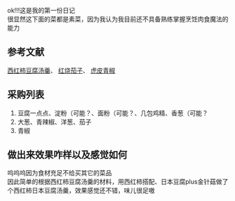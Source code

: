 ok!!!这是我的第一份日记  
很显然这下面的菜都是素菜，因为我认为我目前还不具备熟练掌握烹饪肉食魔法的能力  

## 参考文献  
[西红柿豆腐汤羹](https://github.com/Anduin2017/HowToCook/blob/master/dishes/vegetable_dish/%E8%A5%BF%E7%BA%A2%E6%9F%BF%E8%B1%86%E8%85%90%E6%B1%A4%E7%BE%B9/%E8%A5%BF%E7%BA%A2%E6%9F%BF%E8%B1%86%E8%85%90%E6%B1%A4%E7%BE%B9.md)、
[红烧茄子](https://github.com/Anduin2017/HowToCook/blob/master/dishes/vegetable_dish/%E7%BA%A2%E7%83%A7%E8%8C%84%E5%AD%90.md)、
[虎皮青椒](https://github.com/Anduin2017/HowToCook/blob/master/dishes/vegetable_dish/%E8%99%8E%E7%9A%AE%E9%9D%92%E6%A4%92/%E8%99%8E%E7%9A%AE%E9%9D%92%E6%A4%92.md)  

## 采购列表
1. 豆腐一点点、淀粉（可能？、面粉（可能？、几包鸡精、香葱（可能？  
2. 大葱、青辣椒、洋葱、茄子  
3. 青椒

## 做出来效果咋样以及感觉如何
呜呜呜因为食材充足不给买其它的菜品  
因此简单的根据西红柿豆腐汤羹的材料，用西红柿搭配、日本豆腐plus金针菇做了个西红柿日本豆腐汤羹，效果感觉还不错，味儿很足嗷  
